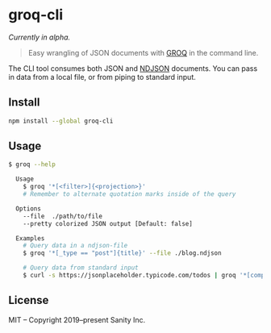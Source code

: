 # groq-cli

_Currently in alpha._

> Easy wrangling of JSON documents with [GROQ](https://github.com/sanity-io/groq) in the command line.

The CLI tool consumes both JSON and [NDJSON](http://www.ndjson.org) documents. You can pass in data from a local file, or from piping to standard input.

## Install

```bash
npm install --global groq-cli
```

## Usage

```bash
$ groq --help

  Usage
    $ groq '*[<filter>]{<projection>}'
    # Remember to alternate quotation marks inside of the query

  Options
    --file  ./path/to/file
    --pretty colorized JSON output [Default: false]

  Examples
    # Query data in a ndjson-file
    $ groq '*[_type == "post"]{title}' --file ./blog.ndjson

    # Query data from standard input
    $ curl -s https://jsonplaceholder.typicode.com/todos | groq '*[completed == false]{"mainTitle": title, ...}' --pretty

```

## License

MIT – Copyright 2019–present Sanity Inc.
